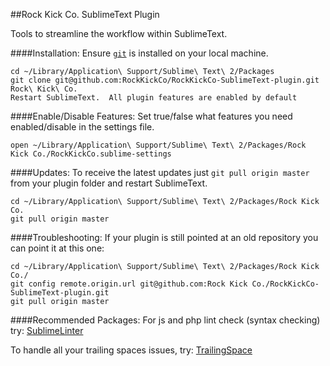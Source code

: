 ##Rock Kick Co. SublimeText Plugin

Tools to streamline the workflow within SublimeText.

####Installation:
Ensure [`git`](http://git-scm.com/) is installed on your local machine.

	cd ~/Library/Application\ Support/Sublime\ Text\ 2/Packages
	git clone git@github.com:RockKickCo/RockKickCo-SublimeText-plugin.git Rock\ Kick\ Co.
	Restart SublimeText.  All plugin features are enabled by default

####Enable/Disable Features:
Set true/false what features you need enabled/disable in the settings file.

	open ~/Library/Application\ Support/Sublime\ Text\ 2/Packages/Rock Kick Co./RockKickCo.sublime-settings

####Updates:
To receive the latest updates just `git pull origin master` from your plugin folder and restart SublimeText.

	cd ~/Library/Application\ Support/Sublime\ Text\ 2/Packages/Rock Kick Co.
	git pull origin master

####Troubleshooting:
If your plugin is still pointed at an old repository you can point it at this one:

	cd ~/Library/Application\ Support/Sublime\ Text\ 2/Packages/Rock Kick Co./
	git config remote.origin.url git@github.com:Rock Kick Co./RockKickCo-SublimeText-plugin.git
	git pull origin master

####Recommended Packages:
For js and php lint check (syntax checking) try:  [SublimeLinter](http://github.com/Kronuz/SublimeLinter)

To handle all your trailing spaces issues, try: [TrailingSpace](https://github.com/SublimeText/TrailingSpaces)